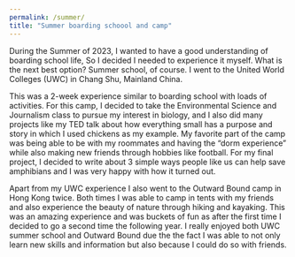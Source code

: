```yaml
---
permalink: /summer/
title: "Summer boarding schoool and camp"
---
```







During the Summer of 2023,  I wanted to have a good understanding of boarding school life, So I decided I needed to experience it myself. What is the next best option? Summer school, of course. I went to the United World Colleges (UWC) in Chang Shu, Mainland China.
 
This was a 2-week experience similar to boarding school with loads of activities. For this camp, I decided to take the Environmental Science and Journalism class to pursue my interest in biology, and I also did many projects like my TED talk about how everything small has a purpose and story in which  I used chickens as my example. My favorite part of the camp was being able to be with my roommates and having the “dorm experience” while also making new friends through hobbies like football. For my final project, I decided to write about 3 simple ways people like us can help save amphibians and I was very happy with how it turned out.

Apart from my UWC experience I also went to the Outward Bound camp in Hong Kong twice. Both times I was able to camp in tents with my friends and also experience the beauty of nature through hiking and kayaking. This was an amazing experience and was buckets of fun as after the first time I decided to go a second time the following year.
I really enjoyed both UWC summer school and Outward Bound due the the fact I was able to not only learn new skills and information but also because I could do so with friends. 
